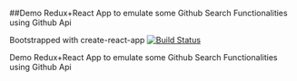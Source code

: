 ##Demo Redux+React App to emulate some Github Search Functionalities using Github Api

Bootstrapped with create-react-app
[![Build Status](https://travis-ci.org/Satyr09/React-Redux-Demo.svg?branch=master)](https://travis-ci.org/Satyr09/React-Redux-Demo)

Demo Redux+React App to emulate some Github Search Functionalities using Github Api
